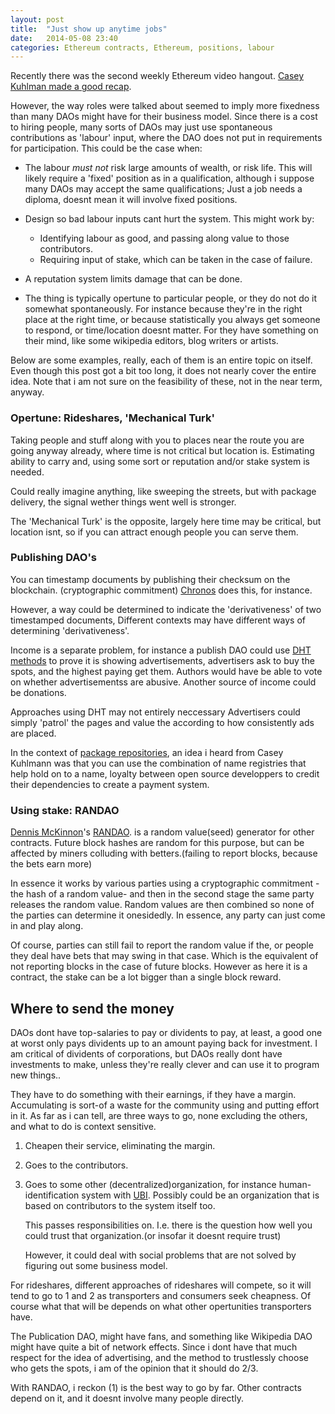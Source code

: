 ```yaml
---
layout: post
title:  "Just show up anytime jobs"
date:   2014-05-08 23:40
categories: Ethereum contracts, Ethereum, positions, labour
---
```


Recently there was the second weekly Ethereum video hangout.
[Casey Kuhlman made a good recap](https://tao.epm.io/entries/2014/dao-design-jam-week-2-recap.html).

However, the way roles were talked about seemed to imply more fixedness than
many DAOs might have for their business model. Since there is a cost to hiring
people, many sorts of DAOs may just use spontaneous contributions as 'labour'
input, where the DAO does not put in requirements for participation. This could
be the case when:

* The labour *must not* risk large amounts of wealth, or risk life. This will
  likely require a 'fixed' position as in a qualification, although i suppose
  many DAOs may accept the same qualifications; Just a job needs a diploma,
  doesnt mean it will involve fixed positions.

* Design so bad labour inputs cant hurt the system. This might work by:
  + Identifying labour as good, and passing along value to those contributors.
  + Requiring input of stake, which can be taken in the case of failure.

* A reputation system limits damage that can be done.

* The thing is typically opertune to particular people, or they do not do it
  somewhat spontaneously. For instance because they're in the right place at the
  right time, or because statistically you always get someone to respond,
  or time/location doesnt matter. For they have something on their mind, like
  some wikipedia editors, blog writers or artists.

Below are some examples, really, each of them is an entire topic on itself.
Even though this post got a bit too long, it does not nearly cover the entire
idea. Note that i am not sure on the feasibility of these, not in the near term,
anyway.

### Opertune: Rideshares, 'Mechanical Turk'
Taking people and stuff along with you to places near the route you are going
anyway already, where time is not critical but location is. Estimating ability
to carry and, using some sort or reputation and/or stake system is needed.

Could really imagine anything, like sweeping the streets, but with package
delivery, the signal wether things went well is stronger.

The 'Mechanical Turk' is the opposite, largely here time may be critical, but
location isnt, so if you can attract enough people you can serve them.

### Publishing DAO's
You can timestamp documents by publishing their checksum on the blockchain.
(cryptographic commitment) [Chronos](https://github.com/mquandalle/chronos/)
does this, for instance.

However, a way could be determined to indicate the 'derivativeness' of two
timestamped documents, Different contexts may have different ways of 
determining 'derivativeness'.

Income is a separate problem, for instance a publish DAO could use
[DHT methods](http://o-jasper.github.io/blog/2014/05/08/DHTs%3A-more-than-just-storage.html) to prove it is showing advertisements, advertisers ask to buy the spots, and the
highest paying get them. Authors would have be able to vote on whether 
advertisementss are abusive. Another source of income could be donations.

Approaches using DHT may not entirely neccessary Advertisers could simply 'patrol'
the pages and value the according to how consistently ads are placed.

In the context of
[package repositories](https://tao.epm.io//entries/2014/introducing-ethereum-package-manager.html),
an idea i heard from Casey Kuhlmann was that you can use the combination of name
registries that help hold on to a name, loyalty between open source developpers
to credit their dependencies to create a payment system.

### Using stake: RANDAO

[Dennis McKinnon](https://github.com/dennismckinnon)'s
[RANDAO](https://github.com/dennismckinnon/Ethereum-Contracts/tree/master/RANDAO).
is a random value(seed) generator for other contracts.
Future block hashes are random for this purpose, but can be affected by miners
colluding with betters.(failing to report blocks, because the bets earn more)

In essence it works by various parties using a cryptographic commitment 
-the hash of a random value- and then in the second stage the same party
releases the random value. Random values are then combined so none of the
parties can determine it onesidedly. In essence, any party can just come in
and play along.

Of course, parties can still fail to report the random value if the, or people
they deal have bets that may swing in that case. Which is the equivalent of not
reporting blocks in the case of future blocks. However as here it is a contract,
the stake can be a lot bigger than a single block reward.

## Where to send the money

DAOs dont have top-salaries to pay or dividents to pay, at least, a good one at
worst only pays dividents up to an amount paying back for investment. I am
critical of dividents of corporations, but DAOs really dont have investments
to make, unless they're really clever and can use it to program new things..

They have to do something with their earnings, if they have a margin.
Accumulating is sort-of a waste for the community using and putting effort in
it. As far as i can tell, are three ways to go, none excluding the others,
and what to do is context sensitive.

1. Cheapen their service, eliminating the margin.

2. Goes to the contributors.

3. Goes to some other (decentralized)organization, for instance
  human-identification system with
  [UBI](https://en.wikipedia.org/wiki/Basic_income_guarantee).
  Possibly could be an organization that is based on contributors to the system
  itself too.

   This passes responsibilities on. I.e. there is the question how well you
   could trust that organization.(or insofar it doesnt require trust)

   However, it could deal with social problems that are not solved by figuring
   out some business model.

For rideshares, different approaches of rideshares will compete, so it will
tend to go to 1 and 2 as transporters and consumers seek cheapness. Of course
what that will be depends on what other opertunities transporters have.

The Publication DAO, might have fans, and something like Wikipedia DAO might
have quite a bit of network effects. Since i dont have that much respect for the
idea of advertising, and the method to trustlessly choose who gets the spots,
i am of the opinion that it should do 2/3.

With RANDAO, i reckon (1) is the best way to go by far. Other contracts depend
on it, and it doesnt involve many people directly.
